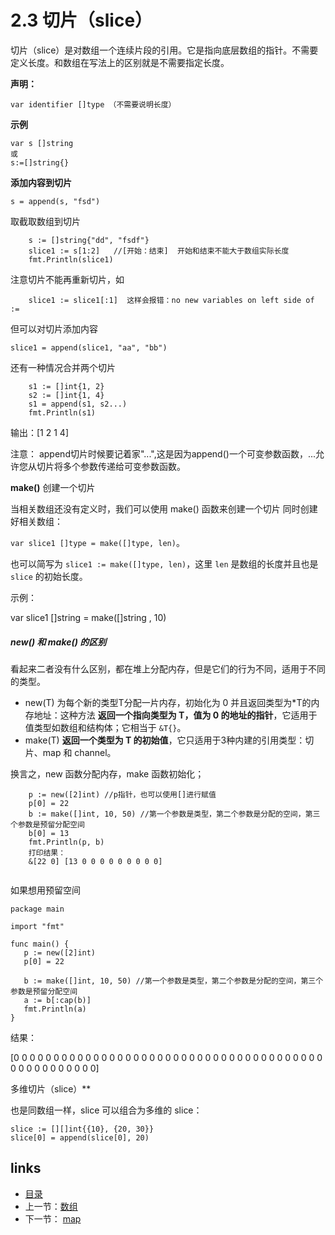 # **2.3 切片（slice）**

切片（slice）是对数组一个连续片段的引用。它是指向底层数组的指针。不需要定义长度。和数组在写法上的区别就是不需要指定长度。

**声明：**

```
var identifier []type （不需要说明长度）
```



**示例**

```
var s []string
或
s:=[]string{}
```

**添加内容到切片**

```
s = append(s, "fsd") 
```

取截取数组到切片

```
	s := []string{"dd", "fsdf"}
	slice1 := s[1:2]   //[开始：结束]  开始和结束不能大于数组实际长度
	fmt.Println(slice1)
```

注意切片不能再重新切片，如

```
	slice1 := slice1[:1]  这样会报错：no new variables on left side of :=
```

但可以对切片添加内容

```
slice1 = append(slice1, "aa", "bb")
```

还有一种情况合并两个切片

```
	s1 := []int{1, 2}
	s2 := []int{1, 4}
	s1 = append(s1, s2...)
	fmt.Println(s1)
```

输出：[1 2 1 4]

注意： append切片时候要记着家"...",这是因为append()一个可变参数函数，...允许您从切片将多个参数传递给可变参数函数。



**make()** 创建一个切片

当相关数组还没有定义时，我们可以使用 make() 函数来创建一个切片 同时创建好相关数组：

`var slice1 []type = make([]type, len)`。

也可以简写为 `slice1 := make([]type, len)`，这里 `len` 是数组的长度并且也是 `slice` 的初始长度。

示例：

var  slice1 []string = make([]string , 10)

##### new() 和 make() 的区别

看起来二者没有什么区别，都在堆上分配内存，但是它们的行为不同，适用于不同的类型。

- new(T) 为每个新的类型T分配一片内存，初始化为 0 并且返回类型为*T的内存地址：这种方法 **返回一个指向类型为 T，值为 0 的地址的指针**，它适用于值类型如数组和结构体；它相当于 `&T{}`。
- make(T) **返回一个类型为 T 的初始值**，它只适用于3种内建的引用类型：切片、map 和 channel。

换言之，new 函数分配内存，make 函数初始化；

```
	p := new([2]int) //p指针，也可以使用[]进行赋值
	p[0] = 22
	b := make([]int, 10, 50) //第一个参数是类型，第二个参数是分配的空间，第三个参数是预留分配空间
	b[0] = 13
	fmt.Println(p, b)
	打印结果：
	&[22 0] [13 0 0 0 0 0 0 0 0 0]
	
```

如果想用预留空间

```
package main

import "fmt"

func main() {
   p := new([2]int)
   p[0] = 22
   
   b := make([]int, 10, 50) //第一个参数是类型，第二个参数是分配的空间，第三个参数是预留分配空间
   a := b[:cap(b)]
   fmt.Println(a)
}
```

结果：

[0 0 0 0 0 0 0 0 0 0 0 0 0 0 0 0 0 0 0 0 0 0 0 0 0 0 0 0 0 0 0 0 0 0 0 0 0 0 0 0 0 0 0 0 0 0 0 0 0 0]

多维切片（slice）**

也是同数组一样，slice 可以组合为多维的 slice：

```
slice := [][]int{{10}, {20, 30}}
slice[0] = append(slice[0], 20)
```

## links

- [目录](https://github.com/guyan0319/golang_development_notes/blob/master/zh/preface.md)
- 上一节：[数组](https://github.com/guyan0319/golang_development_notes/blob/master/zh/2.2.md)
- 下一节： [map](https://github.com/guyan0319/golang_development_notes/blob/master/zh/2.4.md)